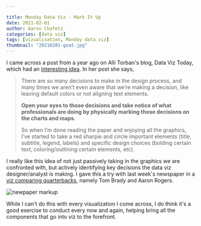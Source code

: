 ```yaml
---

title: Monday Data Viz - Mark It Up
date: 2021-02-01
author: Aaron Chafetz
categories: [data viz]
tags: [vizualisation, Monday data viz]
thumbnail: "20210201-goat.jpg"
---
```


I came across a post from a year ago on Alli Torban's blog, Data Viz Today, which had an [interesting idea](https://dataviztoday.com/blog/30). In her post she says,

> There are so many decisions to make in the design process, and many times we aren’t even aware that we’re making a decision, like leaving default colors or not aligning text elements.
>
> **Open your eyes to those decisions and take notice of what professionals are doing by physically marking those decisions on the charts and maps.**
>
> So when I’m done reading the paper and enjoying all the graphics, I’ve started to take a red sharpie and circle important elements (title, subtitle, legend, labels) and specific design choices (bolding certain text, coloring/outlining certain elements, etc).

I really like this idea of not just passively taking in the graphics we are confronted with, but actively identifying key decisions the data viz designer/analyst is making. I gave this a try with last week's newspaper in a [viz comparing quarterbacks](https://www.washingtonpost.com/sports/2021/01/23/when-goats-meet-tom-brady-aaron-rodgers-by-numbers/?arc404=true), namely Tom Brady and Aaron Rogers.

![newpaper markup](/assets/images/posts/20210201-goat.jpeg)

While I can't do this with every visualization I come across, I do think it's a good exercise to conduct every now and again, helping bring all the components that go into viz to the forefront.